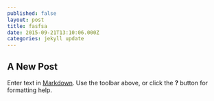 ```yaml
---
published: false
layout: post
title: fasfsa
date: 2015-09-21T13:10:06.000Z
categories: jekyll update
---
```


## A New Post

Enter text in [Markdown](http://daringfireball.net/projects/markdown/). Use the toolbar above, or click the **?** button for formatting help.
